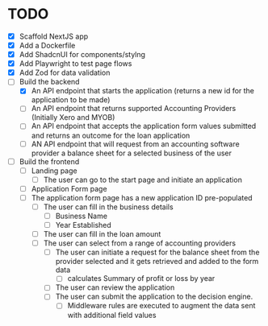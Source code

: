 # TODO

- [x] Scaffold NextJS app
- [x] Add a Dockerfile
- [x] Add ShadcnUI for components/stylng
- [x] Add Playwright to test page flows
- [x] Add Zod for data validation
- [ ] Build the backend
  - [x] An API endpoint that starts the application (returns a new id for the application to be made)
  - [ ] An API endpoint that returns supported Accounting Providers (Initially Xero and MYOB)
  - [ ] An API endpoint that accepts the application form values submitted and returns an outcome for the loan application
  - [ ] AN API endpoint that will request from an accounting software provider a balance sheet for a selected business of the user
- [ ] Build the frontend
  - [ ] Landing page
    - [ ] The user can go to the start page and initiate an application
  - [ ] Application Form page
  - [ ] The application form page has a new application ID pre-populated
    - [ ] The user can fill in the business details 
      - [ ] Business Name
      - [ ] Year Established
    - [ ] The user can fill in the loan amount
    - [ ] The user can select from a range of accounting providers
      - [ ] The user can initiate a request for the balance sheet from the provider selected and it gets retrieved and added to the form data
        - [ ] calculates Summary of profit or loss by year
      - [ ] The user can review the application
      - [ ] The user can submit the application to the decision engine. 
        - [ ] Middleware rules are executed to augment the data sent with additional field values 